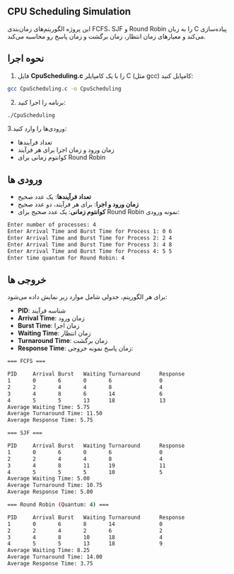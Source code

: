 ## CPU Scheduling Simulation
این پروژه الگوریتم‌های زمان‌بندی FCFS، SJF و Round Robin را به زبان C پیاده‌سازی می‌کند و معیارهای زمان انتظار، زمان برگشت و زمان پاسخ رو محاسبه می‌کند.
## نحوه اجرا 
1. فایل **CpuScheduling.c** را با یک کامپایلر C (مثل gcc) کامپایل کنید:
```bash
gcc CpuScheduling.c -o CpuScheduling
```

2. برنامه را اجرا کنید:
```bash
./CpuScheduling
```

3.ورودی‌ها را وارد کنید:
- تعداد فرآیندها
- زمان ورود و زمان اجرا برای هر فرآیند
- کوانتوم زمانی برای Round Robin
## ورودی ها
- **تعداد فرآیندها**: یک عدد صحیح
- **زمان ورود و اجرا**: برای هر فرآیند، دو عدد صحیح
- **کوانتوم زمانی**: یک عدد صحیح برای Round Robin
نمونه ورودی:
```bash
Enter number of processes: 4
Enter Arrival Time and Burst Time for Process 1: 0 6
Enter Arrival Time and Burst Time for Process 2: 2 4
Enter Arrival Time and Burst Time for Process 3: 4 8
Enter Arrival Time and Burst Time for Process 4: 5 5
Enter time quantum for Round Robin: 4
```

## خروجی ها 
برای هر الگوریتم، جدولی شامل موارد زیر نمایش داده می‌شود:
- **PID**: شناسه فرآیند
- **Arrival Time**: زمان ورود
- **Burst Time**: زمان اجرا
- **Waiting Time**: زمان انتظار
- **Turnaround Time**: زمان برگشت
- **Response Time**: زمان پاسخ 
نمونه خروجی:
```bash
=== FCFS ===

PID     Arrival Burst   Waiting Turnaround      Response
1       0       6       0       6               0       
2       2       4       4       8               4       
3       4       8       6       14              6       
4       5       5       13      18              13      
Average Waiting Time: 5.75
Average Turnaround Time: 11.50
Average Response Time: 5.75

=== SJF ===

PID     Arrival Burst   Waiting Turnaround      Response
1       0       6       0       6               0
2       2       4       4       8               4
3       4       8       11      19              11
4       5       5       5       10              5
Average Waiting Time: 5.00
Average Turnaround Time: 10.75
Average Response Time: 5.00

=== Round Robin (Quantum: 4) ===

PID     Arrival Burst   Waiting Turnaround      Response
1       0       6       8       14              0
2       2       4       2       6               2
3       4       8       10      18              4
4       5       5       13      18              9
Average Waiting Time: 8.25
Average Turnaround Time: 14.00
Average Response Time: 3.75
```
